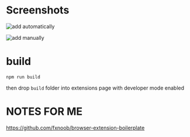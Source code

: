 # Screenshots

![add automatically](https://i.imgur.com/FKrHGZg.png)

![add manually](https://i.imgur.com/zYhBX0i.png)

# build

`npm run build`

then drop `build` folder into extensions page with developer mode enabled

# NOTES FOR ME

https://github.com/fxnoob/browser-extension-boilerplate
